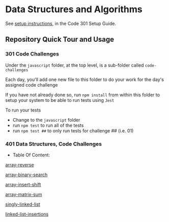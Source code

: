 # Data Structures and Algorithms

See [setup instructions](https://codefellows.github.io/setup-guide/code-301/3-code-challenges), in the Code 301 Setup Guide.

## Repository Quick Tour and Usage

### 301 Code Challenges

Under the `javascript` folder, at the top level, is a sub-folder called `code-challenges`

Each day, you'll add one new file to this folder to do your work for the day's assigned code challenge

If you have not already done so, run `npm install` from within this folder to setup your system to be able to run tests using `Jest`

To run your tests

- Change to the `javascript` folder
- run `npm test` to run all of the tests
- run `npm test ##` to only run tests for challenge ## (i.e. 01)

### 401 Data Structures, Code Challenges

- Table Of Content:

[array-reverse](javascript/array-reverse/README.md)

[array-binary-search](javascript/array-binary-search/README.md)

[array-insert-shift](javascript/array-insert-shift/README.md)

[array-matrix-sum](javascript/array-matrix-sum/README.md)

[singly-linked-list](javascript/singly-linked-list/README.md)

[linked-list-insertions](javascript/linked-list-insertions/README.md)


